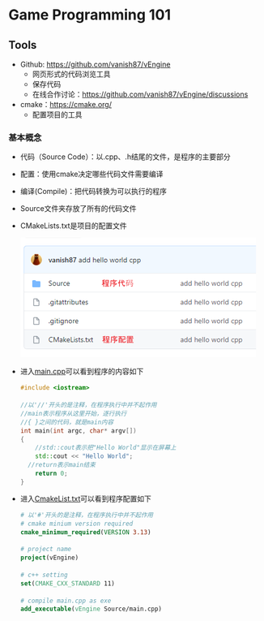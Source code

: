 # Game Programming 101

## Tools

- Github: https://github.com/vanish87/vEngine
  - 网页形式的代码浏览工具
  - 保存代码
  - 在线合作讨论：https://github.com/vanish87/vEngine/discussions
- cmake：https://cmake.org/
  - 配置项目的工具

### 基本概念

- 代码（Source Code）：以.cpp、.h结尾的文件，是程序的主要部分

- 配置：使用cmake决定哪些代码文件需要编译
- 编译(Compile)：把代码转换为可以执行的程序

- Source文件夹存放了所有的代码文件

- CMakeLists.txt是项目的配置文件

  ![](../imgs/github_home.png)

- 进入[main.cpp](https://github.com/vanish87/vEngine/blob/master/Source/main.cpp)可以看到程序的内容如下

  ```cpp
  #include <iostream>
  
  //以'//'开头的是注释，在程序执行中并不起作用
  //main表示程序从这里开始，逐行执行
  //{ }之间的代码，就是main内容
  int main(int argc, char* argv[])
  {
      //std::cout表示把"Hello World"显示在屏幕上
      std::cout << "Hello World";
  	//return表示main结束
      return 0;
  }
  ```

- 进入[CmakeList.txt](https://github.com/vanish87/vEngine/blob/master/CMakeLists.txt)可以看到程序配置如下

  ```cmake
  # 以'#'开头的是注释，在程序执行中并不起作用
  # cmake minium version required
  cmake_minimum_required(VERSION 3.13)
  
  # project name
  project(vEngine)
  
  # c++ setting
  set(CMAKE_CXX_STANDARD 11)
  
  # compile main.cpp as exe
  add_executable(vEngine Source/main.cpp)
  ```

  
